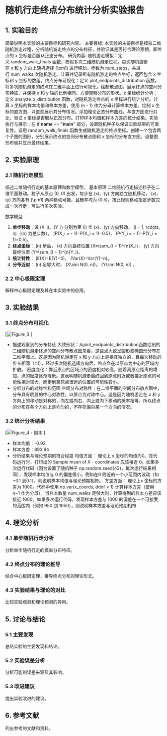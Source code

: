 # 随机行走终点分布统计分析实验报告

## 1. 实验目的
简要说明本实验的主要目标和研究内容。
主要目标:
本实验的主要目标是模拟二维随机游走过程，分析随机游走终点的分布特征，并验证其是否符合理论预期，即终点的 x 坐标是否服从正态分布。
研究内容:
随机游走模拟：定义 random_walk_finals 函数，模拟多次二维随机游走过程。每次随机游走在 x 和 y 方向上随机选择 \(\pm1\) 进行移动，步数为 num_steps，共进行 num_walks 次随机游走。计算并记录所有随机游走的终点坐标，返回包含 x 坐标和 y 坐标的数组。终点分布可视化：定义 plot_endpoints_distribution 函数，将多次随机游走的终点在二维平面上进行可视化。绘制散点图，展示终点的空间分布特征，并保持 x 和 y 轴的比例相同，方便观察分布的形状。x 坐标统计分析：定义 analyze_x_distribution 函数，对随机游走终点的 x 坐标进行统计分析。计算 x 坐标的样本均值和样本方差，使用 \(n - 1\) 作为分母计算样本方差。绘制 x 坐标的直方图，以直观展示其分布情况。添加理论正态分布曲线，与直方图进行对比，验证 x 坐标是否服从正态分布。打印样本均值和样本方差的统计结果。实验执行与展示：在 if __name__ == "__main__" 部分，设置随机种子以保证实验结果的可重复性。调用 random_walk_finals 函数生成随机游走的终点坐标。创建一个包含两个子图的图形，分别展示终点的空间分布散点图和 x 坐标的分布直方图。调整图形布局并显示最终结果。

## 2. 实验原理
### 2.1 随机行走模型
描述二维随机行走的基本原理和数学模型。
   基本原理
二维随机行走描述粒子在二维平面移动。粒子从原点 (0, 0) 出发，每步在 (x)、(y) 方向独立随机移动， \(x\)、\(y\) 方向各有 \(\pm1\) 两种移动可能，且概率均为 \(0.5\)，按此规则移动指定步数完成一次行走，可进行多次实验。

   数学模型
1. **单步移动**：设 \(X_i\)、\(Y_i\) 分别为第 \(i\) 步 \(x\)、\(y\) 方向移动， \(i = 1, \cdots, n\)（\(n\) 为总步数）。 \(P(X_i = - 1)=P(X_i = 1)=0.5\)， \(P(Y_i = - 1)=P(Y_i = 1)=0.5\)。
2. **终点坐标**： \(n\) 步后， \(x\) 方向最终位置 \(X=\sum_{i = 1}^{n}X_i\)， \(y\) 方向最终位置 \(Y=\sum_{i = 1}^{n}Y_i\)。
3. **统计特性**： \(E(X)=E(Y)=0\)， \(Var(X)=Var(Y)=n\)。
4. **分布近似**： \(n\) 足够大时， \(X\sim N(0, n)\)， \(Y\sim N(0, n)\) 。 


### 2.2 中心极限定理
解释中心极限定理及其在本实验中的应用。

## 3. 实验结果
### 3.1 终点分布可视化
[![Figure_3](https://github.com/user-attachments/assets/39343e34-02fe-44fd-af77-5eba678892cb)
]
- 描述观察到的分布特征
  大致形状：从plot_endpoints_distribution函数绘制的二维随机游走终点的空间分布散点图来看，这些点大致呈圆形或椭圆形分布在二维平面上。这是因为随机游走在 x 和 y 方向上是相互独立的，且每次移动的步长相同（±1），经过多次随机选择方向后，终点会在以原点为中心的区域内扩散。
  密度变化：靠近原点的区域点的密度相对较高，随着离原点距离的增加，点的密度逐渐降低。这表明随机游走最终回到原点附近或者接近原点的可能性相对较大，而走到离原点很远的位置的可能性较小。
- 分析分布的对称性和范围
  空间分布对称性：在二维平面的空间分布散点图中，分布具有明显的中心对称性，以原点为对称中心。这是因为随机游走在 x 和 y 方向上的移动是对称的，向左或向右、向上或向下移动的概率相等，所以终点的分布在各个方向上是均匀的，不存在偏向某一个方向的情况。

### 3.2 统计分析结果
[![Figure_4 - 副本](https://github.com/user-attachments/assets/af7f7efa-fe3e-4332-83b7-d5055bd8b971)
]
- 样本均值：-0.92
- 样本方差：893.94
- 分析结果与理论预期的符合程度
  均值方面：
理论上 x 坐标的均值为0。在代码运行时，打印出的 Sample mean of X - coordinates 应该接近 0。如果多次运行代码（因为设置了随机种子 np.random.seed(42)，每次运行结果相同），发现样本均值与 0 的偏差很小，例如在0 附近的一个小范围内波动（如 −0.1 到0.1），则说明样本均值与理论预期相符。
方差方面：
理论上x 坐标的方差为 1000。代码中使用 np.var(x_coords, ddof = 1) 计算样本方差（使用 n−1 作为分母）。当样本数量 num_walks 足够大时，计算得到的样本方差应该接近 1000。如果多次运行代码，发现样本方差与 1000 的偏差在一个可接受的范围内（例如 950 到 1050），则说明样本方差与理论预期相符

## 4. 理论分析
### 4.1 单步随机行走分析
分析单步随机行走的概率分布特征。

### 4.2 终点分布的理论推导
结合中心极限定理，推导终点分布的理论形式。

### 4.3 实验结果与理论的对比
比较实验观测和理论预测的异同。

## 5. 讨论与结论
### 5.1 主要发现
总结实验的主要发现和结论。

### 5.2 实验误差分析
分析可能的误差来源及其影响。

### 5.3 改进建议
提出实验改进的建议。

## 6. 参考文献
列出参考的文献和资料。
